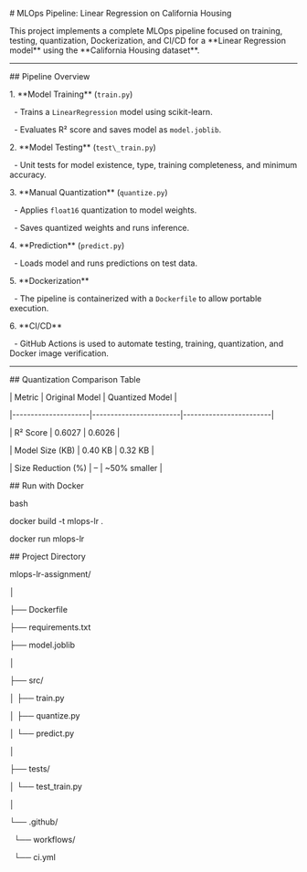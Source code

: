 \# MLOps Pipeline: Linear Regression on California Housing



This project implements a complete MLOps pipeline focused on training, testing, quantization, Dockerization, and CI/CD for a \*\*Linear Regression model\*\* using the \*\*California Housing dataset\*\*.



---



\## Pipeline Overview



1\. \*\*Model Training\*\* (`train.py`)

&nbsp;  - Trains a `LinearRegression` model using scikit-learn.

&nbsp;  - Evaluates R² score and saves model as `model.joblib`.



2\. \*\*Model Testing\*\* (`test\_train.py`)

&nbsp;  - Unit tests for model existence, type, training completeness, and minimum accuracy.



3\. \*\*Manual Quantization\*\* (`quantize.py`)

&nbsp;  - Applies `float16` quantization to model weights.

&nbsp;  - Saves quantized weights and runs inference.



4\. \*\*Prediction\*\* (`predict.py`)

&nbsp;  - Loads model and runs predictions on test data.



5\. \*\*Dockerization\*\*

&nbsp;  - The pipeline is containerized with a `Dockerfile` to allow portable execution.



6\. \*\*CI/CD\*\*

&nbsp;  - GitHub Actions is used to automate testing, training, quantization, and Docker image verification.



---



\## Quantization Comparison Table

| Metric              | Original Model         | Quantized Model        |

|---------------------|------------------------|------------------------|

| R² Score            | 0.6027                 | 0.6026                 |

| Model Size (KB)     | 0.40 KB                | 0.32 KB                |

| Size Reduction (%)  | –                      | ~50% smaller           |



\## Run with Docker



bash

docker build -t mlops-lr .

docker run mlops-lr



\## Project Directory



mlops-lr-assignment/

│

├── Dockerfile

├── requirements.txt

├── model.joblib

│

├── src/

│   ├── train.py

│   ├── quantize.py

│   └── predict.py

│

├── tests/

│   └── test\_train.py

│

└── .github/

&nbsp;   └── workflows/

&nbsp;       └── ci.yml






